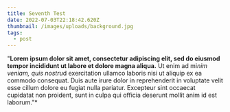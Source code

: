 ```yaml
---
title: Seventh Test
date: 2022-07-03T22:18:42.620Z
thumbnail: /images/uploads/background.jpg
tags:
  - post
---
```

"**Lorem ipsum dolor sit amet, consectetur adipiscing elit, sed do eiusmod tempor incididunt ut labore et dolore magna aliqua.** Ut enim ad mi*nim veniam, quis nostru*d exercitation ullamco laboris nisi ut aliquip ex ea commodo consequat. Duis aute irure dolor in reprehenderit in voluptate velit esse cillum dolore eu fugiat nulla pariatur. Excepteur sint occaecat cupidatat non proident, sunt in culpa qui officia deserunt mollit anim id est laborum."*